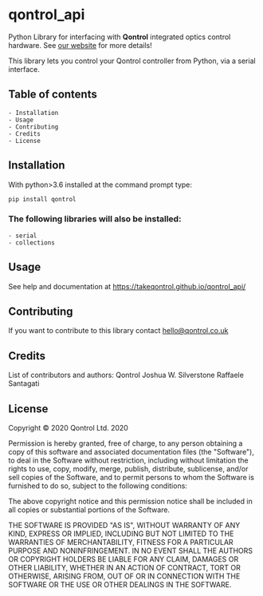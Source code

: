 # qontrol_api
Python Library for interfacing with **Qontrol** integrated optics control hardware. See [our website](https://qontrol.co.uk/) for more details!

This library lets you control your Qontrol controller from Python, via a serial interface.

## Table of contents
    - Installation
    - Usage
    - Contributing
    - Credits
    - License


## Installation
With python>3.6 installed at the command prompt type:

`pip install qontrol`

### The following libraries will also be installed:
    - serial
    - collections


## Usage
See help and documentation at https://takeqontrol.github.io/qontrol_api/

## Contributing

If you want to contribute to this library contact hello@qontrol.co.uk

## Credits
List of contributors and authors:
Qontrol
Joshua W. Silverstone
Raffaele Santagati


## License
Copyright  &copy; 2020 Qontrol Ltd. 2020

Permission is hereby granted, free of charge, to any person obtaining a copy of this software and associated documentation files (the "Software"), to deal in the Software without restriction, including without limitation the rights to use, copy, modify, merge, publish, distribute, sublicense, and/or sell copies of the Software, and to permit persons to whom the Software is furnished to do so, subject to the following conditions:

The above copyright notice and this permission notice shall be included in all copies or substantial portions of the Software.

THE SOFTWARE IS PROVIDED "AS IS", WITHOUT WARRANTY OF ANY KIND, EXPRESS OR IMPLIED, INCLUDING BUT NOT LIMITED TO THE WARRANTIES OF MERCHANTABILITY, FITNESS FOR A PARTICULAR PURPOSE AND NONINFRINGEMENT. IN NO EVENT SHALL THE AUTHORS OR COPYRIGHT HOLDERS BE LIABLE FOR ANY CLAIM, DAMAGES OR OTHER LIABILITY, WHETHER IN AN ACTION OF CONTRACT, TORT OR OTHERWISE, ARISING FROM, OUT OF OR IN CONNECTION WITH THE SOFTWARE OR THE USE OR OTHER DEALINGS IN THE SOFTWARE.





